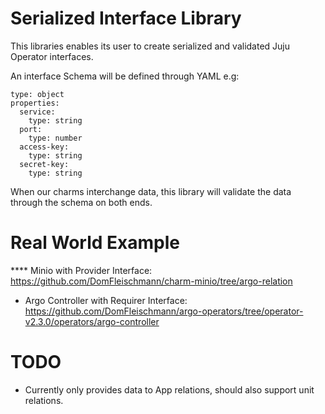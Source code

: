 # Serialized Interface Library

This libraries enables its user to create serialized and validated Juju Operator interfaces.

An interface Schema will be defined through YAML e.g:

```
type: object
properties:
  service:
    type: string
  port:
    type: number
  access-key:
    type: string
  secret-key:
    type: string
```

When our charms interchange data, this library will validate the data through the schema on both ends.

# Real World Example

**** Minio with Provider Interface: https://github.com/DomFleischmann/charm-minio/tree/argo-relation
* Argo Controller with Requirer Interface: https://github.com/DomFleischmann/argo-operators/tree/operator-v2.3.0/operators/argo-controller

# TODO

* Currently only provides data to App relations, should also support unit relations.
